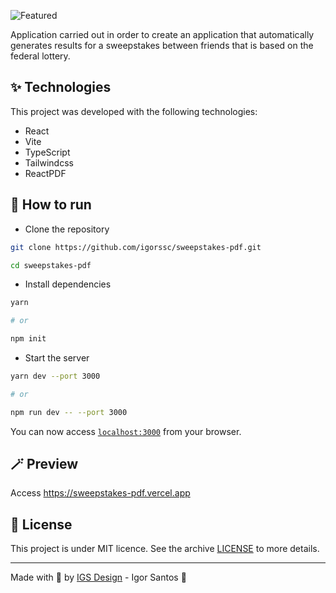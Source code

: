 ![Featured](https://user-images.githubusercontent.com/26682297/210122841-1d39c48e-4403-4df5-a450-27a6f0b534bd.jpg)

Application carried out in order to create an application that automatically generates results for a sweepstakes between friends that is based on the federal lottery.

## ✨ Technologies

This project was developed with the following technologies:

- React
- Vite
- TypeScript
- Tailwindcss
- ReactPDF

## 🚀 How to run

- Clone the repository

```bash
git clone https://github.com/igorssc/sweepstakes-pdf.git

cd sweepstakes-pdf
```

- Install dependencies

```bash
yarn

# or

npm init
```

- Start the server

```bash
yarn dev --port 3000

# or

npm run dev -- --port 3000
```

You can now access [`localhost:3000`](http://localhost:3000) from your browser.

## 🪄 Preview

Access <https://sweepstakes-pdf.vercel.app>

## 📝 License

This project is under MIT licence. See the archive [LICENSE](LICENSE.md) to more details.

---

Made with 💜 by [IGS Design](https://igsdesign.com.br) - Igor Santos 👋
